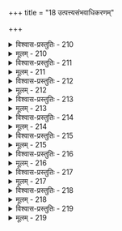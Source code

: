 +++
title = "18 उत्पत्त्यसंभवाधिकरणम्"

+++

<details><summary>विश्वास-प्रस्तुतिः - 210</summary>

210. प्रामाण्यं कर्मकाण्डस्मृतिनयवशतस्सात्त्वतस्यापि सिद्धं  
पादेऽस्मिन् संगतिश्च प्रतिमतदमने नास्त्यमुष्येति चेन्न ।  
प्रत्यर्थित्वं विरोधभ्रममपनयता पञ्चरात्रस्य वार्यं  
दुस्तर्काद्युत्थितोक्त्या तदितरसमयेष्वित्यनुस्यूतसिद्धिः ॥
</details>

<details><summary>मूलम् - 210</summary>

210. प्रामाण्यं कर्मकाण्डस्मृतिनयवशतस्सात्त्वतस्यापि सिद्धं  
पादेऽस्मिन् संगतिश्च प्रतिमतदमने नास्त्यमुष्येति चेन्न ।  
प्रत्यर्थित्वं विरोधभ्रममपनयता पञ्चरात्रस्य वार्यं  
दुस्तर्काद्युत्थितोक्त्या तदितरसमयेष्वित्यनुस्यूतसिद्धिः ॥
</details>


<details><summary>विश्वास-प्रस्तुतिः - 211</summary>

211. दृष्टाऽस्मिन्वेदनिन्देत्यनभिमतमृषेस्सात्त्वते वैदिकत्वं  
मैवं वैशद्यमूलस्तुतिपरवचने वेदवैरस्यहानेः ।  
संगृह्याम्नायसारं प्रणयति भगवांस्तद्धि भक्तानुकम्पी  
श्रौतस्मार्तादिवच्च व्यभजदिह विभुर्वैदिकं तान्त्रिकं च ॥
</details>

<details><summary>मूलम् - 211</summary>

211. दृष्टाऽस्मिन्वेदनिन्देत्यनभिमतमृषेस्सात्त्वते वैदिकत्वं  
मैवं वैशद्यमूलस्तुतिपरवचने वेदवैरस्यहानेः ।  
संगृह्याम्नायसारं प्रणयति भगवांस्तद्धि भक्तानुकम्पी  
श्रौतस्मार्तादिवच्च व्यभजदिह विभुर्वैदिकं तान्त्रिकं च ॥
</details>


<details><summary>विश्वास-प्रस्तुतिः - 212</summary>

212. वेदानां मानतोक्तेस्तदनुसरणतस्स्वस्य तन्मूलतोक्त्या  
व्यावृत्तिर्भाति बाह्यागमत इति न तत्तुल्यभावोक्तिरार्षी ।  
का हानिः क्षुद्रविद्याशबलमिति यथा तादृशे वेदभागे  
मोक्षस्य प्रत्ययार्थं त्वगणिषत परं सात्त्वते सिद्धिभेदाः ॥
</details>

<details><summary>मूलम् - 212</summary>

212. वेदानां मानतोक्तेस्तदनुसरणतस्स्वस्य तन्मूलतोक्त्या  
व्यावृत्तिर्भाति बाह्यागमत इति न तत्तुल्यभावोक्तिरार्षी ।  
का हानिः क्षुद्रविद्याशबलमिति यथा तादृशे वेदभागे  
मोक्षस्य प्रत्ययार्थं त्वगणिषत परं सात्त्वते सिद्धिभेदाः ॥
</details>


<details><summary>विश्वास-प्रस्तुतिः - 213</summary>

213. जीवस्योपत्तिमाह प्रथयति च मनो जीवतत्त्वप्रसूतं  
तच्चाहंकारहेतुं व्यपदिशति ततः पञ्चरात्रं न मानम् ।  
मैवं जीवादिवाचो ह्यभिदधति विभोर्व्यूहभेदानिहात-  
स्यात्तत्तत्त्वाभिमानान्नियतिमधिगता तेषु तत्तत्समाख्या ॥
</details>

<details><summary>मूलम् - 213</summary>

213. जीवस्योपत्तिमाह प्रथयति च मनो जीवतत्त्वप्रसूतं  
तच्चाहंकारहेतुं व्यपदिशति ततः पञ्चरात्रं न मानम् ।  
मैवं जीवादिवाचो ह्यभिदधति विभोर्व्यूहभेदानिहात-  
स्यात्तत्तत्त्वाभिमानान्नियतिमधिगता तेषु तत्तत्समाख्या ॥
</details>


<details><summary>विश्वास-प्रस्तुतिः - 214</summary>

214. जीवोऽत्रानाद्यनन्तः कथित इति तदुत्पत्तिपक्षो न हीष्ट-  
श्शब्दस्संकर्षणादिर्न कथमपि समन्वेति जीवादिमात्रे ।  
श्रौतस्सृष्टिक्रमश्च स्वयमनुपठितस्तद्विरुद्धं न कल्प्यं   
तस्माच्छ्रुत्या मिथो वा न विहतिरिह तत्तन्त्रतात्पर्यदृष्टेः ॥
</details>

<details><summary>मूलम् - 214</summary>

214. जीवोऽत्रानाद्यनन्तः कथित इति तदुत्पत्तिपक्षो न हीष्ट-  
श्शब्दस्संकर्षणादिर्न कथमपि समन्वेति जीवादिमात्रे ।  
श्रौतस्सृष्टिक्रमश्च स्वयमनुपठितस्तद्विरुद्धं न कल्प्यं   
तस्माच्छ्रुत्या मिथो वा न विहतिरिह तत्तन्त्रतात्पर्यदृष्टेः ॥
</details>


<details><summary>विश्वास-प्रस्तुतिः - 215</summary>

215. सांख्या वैशेषिकाश्च श्रुतिपरिपठितं धर्ममैच्छन्न तत्त्वं  
तत्त्वाचारौ तु बुद्धक्षपणकपशुपत्युक्तिषु श्रुत्यपेतौ ।  
वेदोपस्कारिविष्णुस्मृतिवदवितथे पञ्चरात्राख्यतन्त्रे  
तत्त्वं त्रय्यन्यसिद्धं चरणमपि समं गृह्यभेदादिनीत्या ॥
</details>

<details><summary>मूलम् - 215</summary>

215. सांख्या वैशेषिकाश्च श्रुतिपरिपठितं धर्ममैच्छन्न तत्त्वं  
तत्त्वाचारौ तु बुद्धक्षपणकपशुपत्युक्तिषु श्रुत्यपेतौ ।  
वेदोपस्कारिविष्णुस्मृतिवदवितथे पञ्चरात्राख्यतन्त्रे  
तत्त्वं त्रय्यन्यसिद्धं चरणमपि समं गृह्यभेदादिनीत्या ॥
</details>


<details><summary>विश्वास-प्रस्तुतिः - 216</summary>

216. स्मर्यन्ते पञ्चयज्ञा मुनिभिरपि नमस्कारमन्त्रेण शूद्रे  
तत्राधीतं हविष्कृत्प्रभृतिपदमिहाप्यंशतोऽस्याधिकारः ।  
योज्या दक्षोक्तकालक्रमगतिरभिगत्यादिभेदे तदुक्ते  
ग्राह्या पश्विष्टिसोमप्रभृतिवदखिलं युक्तितस्सङ्कलय्य ॥
</details>

<details><summary>मूलम् - 216</summary>

216. स्मर्यन्ते पञ्चयज्ञा मुनिभिरपि नमस्कारमन्त्रेण शूद्रे  
तत्राधीतं हविष्कृत्प्रभृतिपदमिहाप्यंशतोऽस्याधिकारः ।  
योज्या दक्षोक्तकालक्रमगतिरभिगत्यादिभेदे तदुक्ते  
ग्राह्या पश्विष्टिसोमप्रभृतिवदखिलं युक्तितस्सङ्कलय्य ॥
</details>


<details><summary>विश्वास-प्रस्तुतिः - 217</summary>

217. जातावाचार्यशब्दः क्वचिदिति न तथाऽऽचार्यदेवो भवेत्या-  
द्याम्नाते तत्प्रतीतिस्स्मृतिषु नियमिताल्लक्षणात्तत्प्रवृत्तेः ।  
तद्वत् स्यात् सात्त्वतादावगतिकविषये रूढिभङ्गो न दोषः  
विप्रादेरत्र शास्त्रे स्थितिरपि बहुधा भारतादौ प्रसिद्धा ॥
</details>

<details><summary>मूलम् - 217</summary>

217. जातावाचार्यशब्दः क्वचिदिति न तथाऽऽचार्यदेवो भवेत्या-  
द्याम्नाते तत्प्रतीतिस्स्मृतिषु नियमिताल्लक्षणात्तत्प्रवृत्तेः ।  
तद्वत् स्यात् सात्त्वतादावगतिकविषये रूढिभङ्गो न दोषः  
विप्रादेरत्र शास्त्रे स्थितिरपि बहुधा भारतादौ प्रसिद्धा ॥
</details>


<details><summary>विश्वास-प्रस्तुतिः - 218</summary>

218. योगास्साङ्ख्यव्युदासात् कणचरदमनादक्षपादानुयाता  
बौद्धोन्माथेन लोकायतमुषितधियो जैनभङ्गात्तदुत्थाः ।  
पत्युस्तन्त्रे पशूनां प्रकटितविहतौ तादृशापष्ठुनिष्ठाः  
ध्वस्तास्तत्तुल्यतर्कागमशरणतया साकमस्मिन् कुदृग्भिः ॥
</details>

<details><summary>मूलम् - 218</summary>

218. योगास्साङ्ख्यव्युदासात् कणचरदमनादक्षपादानुयाता  
बौद्धोन्माथेन लोकायतमुषितधियो जैनभङ्गात्तदुत्थाः ।  
पत्युस्तन्त्रे पशूनां प्रकटितविहतौ तादृशापष्ठुनिष्ठाः  
ध्वस्तास्तत्तुल्यतर्कागमशरणतया साकमस्मिन् कुदृग्भिः ॥
</details>


<details><summary>विश्वास-प्रस्तुतिः - 219</summary>

219. पादेऽस्मिन् कापिलस्थैः कणभुगनुगतैर्वृद्धवैभाषिकाद्यै-  
र्योगाचाराभिधानैस्सुगतमतरहश्शून्यवादप्रसक्तैः ।  
अर्हत्सिद्धान्तभक्तैः पशुपतिसमयस्थायिभिश्चोपरोधं  
क्षिप्त्वाऽथो पञ्चरात्रे श्रुतिपथमवदत् पञ्चमाम्नायदर्शी ॥
</details>

<details><summary>मूलम् - 219</summary>

219. पादेऽस्मिन् कापिलस्थैः कणभुगनुगतैर्वृद्धवैभाषिकाद्यै-  
र्योगाचाराभिधानैस्सुगतमतरहश्शून्यवादप्रसक्तैः ।  
अर्हत्सिद्धान्तभक्तैः पशुपतिसमयस्थायिभिश्चोपरोधं  
क्षिप्त्वाऽथो पञ्चरात्रे श्रुतिपथमवदत् पञ्चमाम्नायदर्शी ॥
</details>